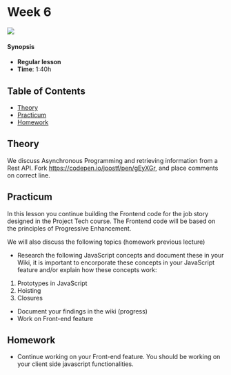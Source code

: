 <!--lint disable no-html-->

# Week 6

![][cover]

#### Synopsis

* **Regular lesson**
* **Time**: 1:40h

## Table of Contents

* [Theory](#theory)
* [Practicum](#practicum)
* [Homework](#homework)

## Theory

We discuss Asynchronous Programming and retrieving information from a Rest API.
Fork https://codepen.io/joostf/pen/gEyXGr, and place comments on correct line.

## Practicum

In this lesson you continue building the Frontend code for the job story designed in the Project Tech course. The Frontend code will be based on the principles of Progressive Enhancement.

We will also discuss the following topics (homework previous lecture)

* Research the following JavaScript concepts and document these in your Wiki, it is important to encorporate these concepts in your JavaScript feature and/or explain how these concepts work:

1. Prototypes in JavaScript
2. Hoisting
3. Closures

* Document your findings in the wiki (progress)
* Work on Front-end feature

## Homework

* Continue working on your Front-end feature. You should be working on your client side javascript functionalities.

[cover]: https://eloquentjavascript.net/img/chapter_picture_11.jpg
